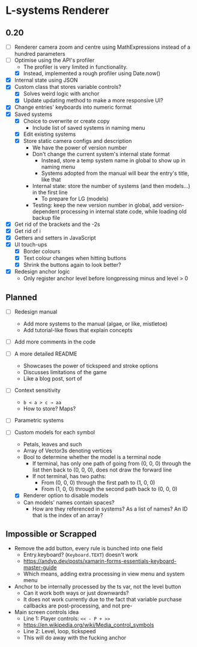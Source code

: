 # L-systems Renderer

## 0.20

- [ ] Renderer camera zoom and centre using MathExpressions instead of a hundred
parameters
- [ ] Optimise using the API's profiler
  - The profiler is very limited in functionality.
  - [x] Instead, implemented a rough profiler using Date.now()

- [x] Internal state using JSON
- [x] Custom class that stores variable controls?
  - [x] Solves weird logic with anchor
  - [x] Update updating method to make a more responsive UI?
- [x] Change entries' keyboards into numeric format
- [x] Saved systems
  - [x] Choice to overwrite or create copy
    - Include list of saved systems in naming menu
  - [x] Edit existing systems
  - [x] Store static camera configs and description
    - We have the power of version number
    - Don't change the current system's internal state format
      - Instead, store a temp system name in global to show up in naming menu
      - Systems adopted from the manual will bear the entry's title, like that
    - Internal state: store the number of systems (and then models...) in the
    first line
      - To prepare for LG (models)
    - Testing: keep the new version number in global, add version-dependent
    processing in internal state code, while loading old backup file
- [x] Get rid of the brackets and the -2s
- [x] Get rid of i
- [x] Getters and setters in JavaScript
- [x] UI touch-ups
  - [x] Border colours
  - [x] Text colour changes when hitting buttons
  - [x] Shrink the buttons again to look better?
- [x] Redesign anchor logic
  - Only register anchor level before longpressing minus and level > 0

## Planned

- [ ] Redesign manual
  - Add more systems to the manual (algae, or like, mistletoe)
  - Add tutorial-like flows that explain concepts
- [ ] Add more comments in the code
- [ ] A more detailed README
  - Showcases the power of tickspeed and stroke options
  - Discusses limitations of the game
  - Like a blog post, sort of

- [ ] Context sensitivity
  - `b < a > c → aa`
  - How to store? Maps?
- [ ] Parametric systems
- [ ] Custom models for each symbol
  - Petals, leaves and such
  - Array of Vector3s denoting vertices
  - Bool to determine whether the model is a terminal node
    - If terminal, has only one path of going from (0, 0, 0) through the list
    then back to (0, 0, 0), does not draw the forward line
    - If not terminal, has two paths:
      - From (0, 0, 0) through the first path to (1, 0, 0)
      - From (1, 0, 0) through the second path back to (0, 0, 0)
  - [x] Renderer option to disable models
  - Can models' names contain spaces?
    - How are they referenced in systems? As a list of names? An ID that is the
    index of an array?

## Impossible or Scrapped

- Remove the add button, every rule is bunched into one field
  - Entry.keyboard? (`Keyboard.TEXT`) doesn't work
  - https://andyp.dev/posts/xamarin-forms-essentials-keyboard-master-guide
  - Which means, adding extra processing in view menu and system menu
- Anchor to be internally processed by the ts var, not the level button
  - Can it work both ways or just downwards?
  - It does not work currently due to the fact that variable purchase callbacks
  are post-processing, and not pre-
- Main screen controls idea
  - Line 1: Player controls: `<< - P + >>`
  - https://en.wikipedia.org/wiki/Media_control_symbols
  - Line 2: Level, loop, tickspeed
  - This will do away with the fucking anchor
